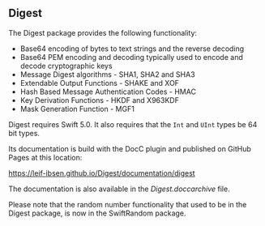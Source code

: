 ## Digest

The Digest package provides the following functionality:

* Base64 encoding of bytes to text strings and the reverse decoding
* Base64 PEM encoding and decoding typically used to encode and decode cryptographic keys
* Message Digest algorithms - SHA1, SHA2 and SHA3
* Extendable Output Functions - SHAKE and XOF
* Hash Based Message Authentication Codes - HMAC
* Key Derivation Functions - HKDF and X963KDF
* Mask Generation Function - MGF1

Digest requires Swift 5.0. It also requires that the `Int` and `UInt` types be 64 bit types.

Its documentation is build with the DocC plugin and published on GitHub Pages at this location:

https://leif-ibsen.github.io/Digest/documentation/digest

The documentation is also available in the *Digest.doccarchive* file.

Please note that the random number functionality that used to be in the
Digest package, is now in the SwiftRandom package.
